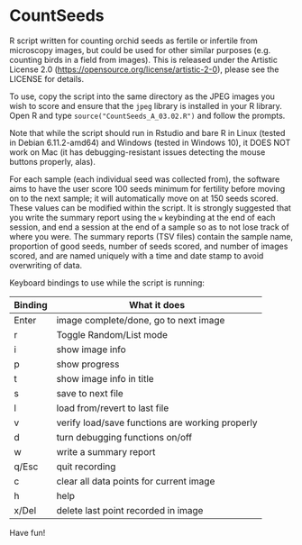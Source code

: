 # CountSeeds
R script written for counting orchid seeds as fertile or infertile from microscopy images, but could be used for other similar purposes (e.g. counting birds in a field from images). This is released under the Artistic License 2.0 (https://opensource.org/license/artistic-2-0), please see the LICENSE for details.

To use, copy the script into the same directory as the JPEG images you wish to score and ensure that the ```jpeg``` library is installed in your R library. Open R and type 
```source("CountSeeds_A_03.02.R")```
and follow the prompts. 

Note that while the script should run in Rstudio and bare R in Linux (tested in Debian 6.11.2-amd64) and Windows (tested in Windows 10), it DOES NOT work on Mac (it has debugging-resistant issues detecting the mouse buttons properly, alas).

For each sample (each individual seed was collected from), the software aims to have the user score 100 seeds minimum for fertility before moving on to the next sample; it will automatically move on at 150 seeds scored. These values can be modified within the script. It is strongly suggested that you write the summary report using the ```w``` keybinding at the end of each session, and end a session at the end of a sample so as to not lose track of where you were. The summary reports (TSV files) contain the sample name, proportion of good seeds, number of seeds scored, and number of images scored, and are named uniquely with a time and date stamp to avoid overwriting of data.

Keyboard bindings to use while the script is running:

|Binding|What it does                                   |
|-------|-----------------------------------------------|
|Enter  |image complete/done, go to next image          |
|r      |Toggle Random/List mode                        |
|i      |show image info                                |
|p      |show progress                                  |
|t      |show image info in title                       |
|s      |save to next file                              |
|l      |load from/revert to last file                  |
|v      |verify load/save functions are working properly|
|d      |turn debugging functions on/off                |
|w      |write a summary report                         |
|q/Esc  |quit recording                                 |
|c      |clear all data points for current image        |
|h      |help                                           |
|x/Del  |delete last point recorded in image            |

Have fun!
